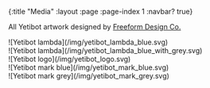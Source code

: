{:title "Media"
 :layout :page
 :page-index 1
 :navbar? true}

All Yetibot artwork designed by <a href="http://www.freeformdesign.co/">Freeform
Design Co.</a>

<div class="media-boxes">

<!-- can't indent or markdown will treat it like code -->

<div class="box">
  ![Yetibot lambda](/img/yetibot_lambda_blue.svg)
</div>

<div class="box">
  ![Yetibot lambda](/img/yetibot_lambda_blue_with_grey.svg)
</div>

<div class="box">
  ![Yetibot logo](/img/yetibot_logo.svg)
</div>

<div class="box">
  ![Yetibot mark blue](/img/yetibot_mark_blue.svg)
</div>

<div class="box">
  ![Yetibot mark grey](/img/yetibot_mark_grey.svg)
</div>

</div>
